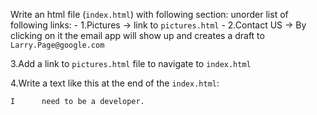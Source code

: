 
Write an html file (`index.html`) with following section:
unorder list of following links:
    - 1.Pictures -> link to `pictures.html`
    - 2.Contact US -> By clicking on it the email app will show up and creates a draft to `Larry.Page@google.com`

3.Add a link to `pictures.html` file to navigate to `index.html`

4.Write a text like this at the end of the `index.html`:
```
I      need to be a developer.
```

